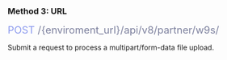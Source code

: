 ### Method 3: URL

<span style="color: #8B99EE;font-size: 20px">POST</span><span style="color: #7D819E;font-size: 20px"> /{enviroment_url}/api/v8/partner/w9s/</span>

Submit a request to process a multipart/form-data file upload.